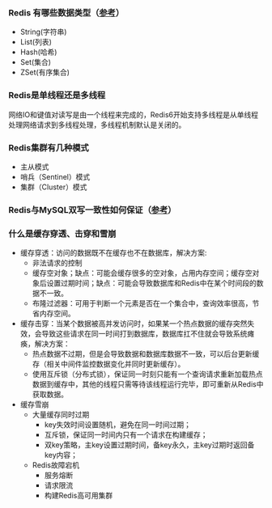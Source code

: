 ### Redis 有哪些数据类型（[参考](https://www.cnblogs.com/neooelric/p/9621736.html)）
* String(字符串)
* List(列表)
* Hash(哈希)
* Set(集合)
* ZSet(有序集合)

###  Redis是单线程还是多线程
网络IO和键值对读写是由一个线程来完成的，Redis6开始支持多线程是从单线程处理网络请求到多线程处理，多线程机制默认是关闭的。

### Redis集群有几种模式
* 主从模式
* 哨兵（Sentinel）模式
* 集群（Cluster）模式

### Redis与MySQL双写一致性如何保证（[参考](https://juejin.cn/post/6964531365643550751#heading-6)）

### 什么是缓存穿透、击穿和雪崩
* 缓存穿透：访问的数据既不在缓存也不在数据库，解决方案:
  * 非法请求的控制
  * 缓存空对象；缺点：可能会缓存很多的空对象，占用内存空间；缓存空对象后设置过期时间；缺点：可能会导致数据库和Redis中在某个时间段的数据不一致。
  * 布隆过滤器：可用于判断一个元素是否在一个集合中，查询效率很高，节省内存空间。
* 缓存击穿：当某个数据被高并发访问时，如果某一个热点数据的缓存突然失效，会导致这些请求在同一时间打到数据库，数据库扛不住就会导致系统瘫痪，解决方案：
  * 热点数据不过期，但是会导致数据和数据库数据不一致，可以后台更新缓存（相关中间件监控数据变化并同时更新缓存）。
  * 使用互斥锁（分布式锁），保证同一时刻只能有一个查询请求重新加载热点数据到缓存中，其他的线程只需等待该线程运行完毕，即可重新从Redis中获取数据。
* 缓存雪崩
  * 大量缓存同时过期
    * key失效时间设置随机，避免在同一时间过期；
    * 互斥锁，保证同一时间内只有一个请求在构建缓存；
    * 双key策略，主key设置过期时间，备key永久，主key过期时返回备key内容；
  * Redis故障宕机
    * 服务熔断
    * 请求限流
    * 构建Redis高可用集群



